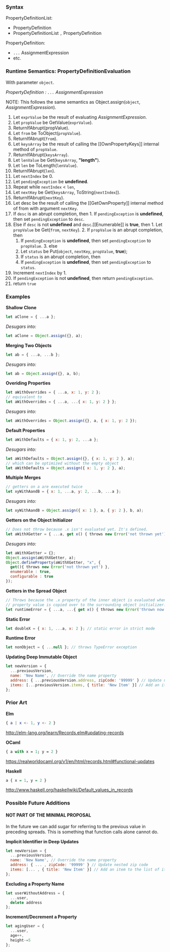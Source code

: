 ### Syntax ###

PropertyDefinitionList:
- PropertyDefinition
- PropertyDefinitionList `,` PropertyDefinition

PropertyDefinition:
- `...` AssignmentExpression
- etc.


### Runtime Semantics: PropertyDefinitionEvaluation ###

With parameter `object`.

_PropertyDefinition : `...` AssignmentExpression_

NOTE: This follows the same semantics as Object.assign(`object`, _AssignmentExpression_).

1. Let `exprValue` be the result of evaluating _AssignmentExpression_.
2. Let `propValue` be GetValue(`exprValue`).
3. ReturnIfAbrupt(propValue).
4. Let `from` be ToObject(`propValue`).
5. ReturnIfAbrupt(`from`).
6. Let `keysArray` be the result of calling the [[OwnPropertyKeys]] internal method of `propValue`.
7. ReturnIfAbrupt(`keysArray`).
8. Let `lenValue` be Get(`keysArray`, __"length"__).
9. Let `len` be ToLength(`lenValue`).
10. ReturnIfAbrupt(`len`).
11. Let `nextIndex` be 0.
12. Let `pendingException` be __undefined__.
13. Repeat while `nextIndex` < `len`,
  1. Let `nextKey` be Get(`keysArray`, ToString(`nextIndex`)).
  2. ReturnIfAbrupt(`nextKey`).
  3. Let desc be the result of calling the [[GetOwnProperty]] internal method of from with argument `nextKey`.
  4. If `desc` is an abrupt completion, then
    1. If `pendingException` is __undefined__, then set `pendingException` to `desc`.
  5. Else if `desc` is not __undefined__ and `desc`.[[Enumerable]] is __true__, then
    1. Let `propValue` be Get(`from`, `nextKey`).
    2. If `propValue` is an abrupt completion, then
      1. If `pendingException` is __undefined__, then set `pendingException` to `propValue`.
    3. else
      1. Let `status` be Put(`object`, `nextKey`, `propValue`, __true__);
      2. If `status` is an abrupt completion, then
        1. If `pendingException` is __undefined__, then set `pendingException` to `status`.
  6. Increment `nextIndex` by 1.
14. If `pendingException` is not __undefined__, then return `pendingException`.
15. return `true`


### Examples ###

__Shallow Clone__
```javascript
let aClone = { ...a };
```
_Desugars into:_
```javascript
let aClone = Object.assign({}, a);
```

__Merging Two Objects__
```javascript
let ab = { ...a, ...b };
```
_Desugars into:_
```javascript
let ab = Object.assign({}, a, b);
```

__Overiding Properties__
```javascript
let aWithOverrides = { ...a, x: 1, y: 2 };
// equivalent to
let aWithOverrides = { ...a, ...{ x: 1, y: 2 } };
```
_Desugars into:_
```javascript
let aWithOverrides = Object.assign({}, a, { x: 1, y: 2 });
```

__Default Properties__
```javascript
let aWithDefaults = { x: 1, y: 2, ...a };
```
_Desugars into:_
```javascript
let aWithDefaults = Object.assign({}, { x: 1, y: 2 }, a);
// which can be optimized without the empty object
let aWithDefaults = Object.assign({ x: 1, y: 2 }, a);
```

__Multiple Merges__
```javascript
// getters on a are executed twice
let xyWithAandB = { x: 1, ...a, y: 2, ...b, ...a };
```
_Desugars into:_
```javascript
let xyWithAandB = Object.assign({ x: 1 }, a, { y: 2 }, b, a);
```

__Getters on the Object Initializer__
```javascript
// Does not throw because .x isn't evaluated yet. It's defined.
let aWithXGetter = { ...a, get x() { throws new Error('not thrown yet') } }; 
```
_Desugars into:_
```javascript
let aWithXGetter = {};
Object.assign(aWithXGetter, a);
Object.defineProperty(aWithXGetter, "x", {
  get(){ throws new Error('not thrown yet') },
  enumerable : true,
  configurable : true
});
```

__Getters in the Spread Object__
```javascript
// Throws because the .x property of the inner object is evaluated when the
// property value is copied over to the surrounding object initializer.
let runtimeError = { ...a, ...{ get x() { throws new Error('thrown now') } } };
```

__Static Error__
```javascript
let doubleX = { x: 1, ...a, x: 2 }; // static error in strict mode
```

__Runtime Error__
```javascript
let nonObject = { ...null }; // throws TypeError exception
```

__Updating Deep Immutable Object__
```javascript
let newVersion = {
  ...previousVersion,
  name: 'New Name', // Override the name property
  address: { ...previousVersion.address, zipCode: '99999' } // Update nested zip code
  items: [...previousVersion.items, { title: 'New Item' }] // Add an item to the list of items
};
```

### Prior Art ###

__Elm__
```elm
{ a | x <- 1, y <- 2 }
```
http://elm-lang.org/learn/Records.elm#updating-records

__OCaml__
```ocaml
{ a with x = 1; y = 2 }
```
https://realworldocaml.org/v1/en/html/records.html#functional-updates

__Haskell__
```haskell
a { x = 1, y = 2 }
```
http://www.haskell.org/haskellwiki/Default_values_in_records

### Possible Future Additions ###
#### NOT PART OF THE MINIMAL PROPOSAL ####

In the future we can add sugar for referring to the previous value in preceding spreads. This is something that function calls alone cannot do.

__Implicit Identifier in Deep Updates__
```javascript
let newVersion = {
  ...previousVersion,
  name: 'New Name', // Override the name property
  address: { ... , zipCode: '99999' } // Update nested zip code
  items: [... , { title: 'New Item' }] // Add an item to the list of items
};
```

__Excluding a Property Name__
```javascript
let userWithoutAddress = {
  ...user,
  delete address
};
```

__Increment/Decrement a Property__
```javascript
let agingUser = {
  ...user,
  age++,
  height-=5
};
```